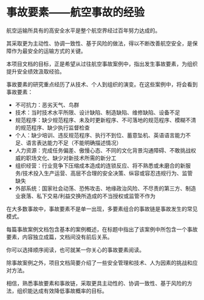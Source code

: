 # 事故要素——航空事故的经验

航空运输所具有的高安全水平是整个航空界经过百年努力达成的。

其采取更为主动性、协调一致性、基于风险的做法，得以不断改善航空安全，是保障作为最安全的运输方式的关键。

本项目文档的目标，正是希望从过往航空事故案例中，指出发生事故要素，为组织提升安全绩效汲取经验。

事故要素的研究重点经历了从技术、个人到组织的演变。在这些案例中，将会看到事故要素：

 - 不可抗力：恶劣天气、鸟群
 - 技术：当时技术水平所限、设计缺陷、制造缺陷、维修缺陷、设备不足
 - 规范程序：缺少规范程序、未及时更新程序、不可落地的规范程序、模糊不清的规范程序、缺少执行监督检查
 - 个人：缺少培训、违反规范程序、执行不到位、蓄意坠机、英语语言能力不足、语言表达能力不足（不能明确描述情况）
 - 人力资源：完成任务偏差、傲慢心态、不同的文化背景沟通障碍、不敢挑战权威的职场文化、缺少对新技术所需的新分工
 - 组织经营：行业竞争下压缩成本造成的连锁反应、将不熟悉或未磨合的新服务/技术投入生产运营、高层不合理的安全决策、纵容或容忍违规行为、监管缺失
 - 外部系统：国家社会动荡、恐怖攻击、地缘政治风险、不尽责的第三方、制造业衰落、私下交易/利益交换所造成的不当授权或监管不作为

在大多数事故中，事故要素不是单一出现，多要素组合的事故链是事故发生的常见模式。

每篇事故案例文档包含基本的案例概述，在标题中指出了该案例中所包含一个事故要素，内容独立成篇，文档间没有前后关系。

你可以选择顺序阅读，也可就某一你关心的事故要素阅读。

除事故案例之外，项目文档简要介绍了一些安全管理和技术、人为因素的挑战和应对方法。

相信，熟悉事故要素和事故链，采取更具主动性的、协调一致性、基于风险的方法，组织能达成有效降低事故概率的目标。
